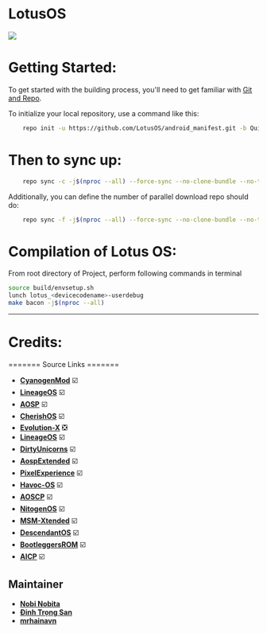 # LotusOS #

<img src="https://raw.githubusercontent.com/LotusOS/android_manifest/Quiche-WIP/IMG_20200212_001341_962.jpg"> 

Getting Started:
==============

To get started with the building process, you'll need to get familiar with [Git and Repo](http://source.android.com/source/using-repo.html).

To initialize your local repository, use a command like this:

```bash
    repo init -u https://github.com/LotusOS/android_manifest.git -b Quiche-WIP
```

Then to sync up:
================

```bash
    repo sync -c -j$(nproc --all) --force-sync --no-clone-bundle --no-tags
```

Additionally, you can define the number of parallel download repo should do:

```bash
    repo sync -f -j$(nproc --all) --force-sync --no-clone-bundle --no-tags
```

Compilation of Lotus OS:
====================

From root directory of Project, perform following commands in terminal


```bash
source build/envsetup.sh
lunch lotus_<devicecodename>-userdebug
make bacon -j$(nproc --all)
```
-----------------------------------------------------------------------------

 Credits:
=======
======= Source Links =======
 * [**CyanogenMod**](https://github.com/Cyanogenmod)            ☑️
 * [**LineageOS**](https://github.com/LineageOS)                ☑️
 * [**AOSP**](https://android.googlesource.com)                 ☑️
 * [**CherishOS**](https://github.com/CherishOS)                ☑️
 * [**Evolution-X**](https://github.com/Evolution-X)            ❎
 * [**LineageOS**](https://github.com/LineageOS)                ☑️
 * [**DirtyUnicorns**](https://github.com/dirtyunicorns)        ☑️
 * [**AospExtended**](https://github.com/AospExtended)          ☑️
 * [**PixelExperience**](https://github.com/PixelExperience)    ☑️
 * [**Havoc-OS**](https://github.com/Havoc-OS)                  ☑️
 * [**AOSCP**](https://github.com/AOSCP)                        ☑️
 * [**NitogenOS**](https://github.com/NitogenOS)                ☑️
 * [**MSM-Xtended**](https://github.com/MSM-Xtended)            ☑️
 * [**DescendantOS**](https://github.com/Descendant)            ☑️
 * [**BootleggersROM**](https://github.com/BootleggersROM)      ☑️
 * [**AICP**](https://github.com/AICP)                          ☑️
 
 ## Maintainer
 * [**Nobi Nobita**](https://t.me/polanobi)
 * [**Đinh Trọng San**](https://t.me/san2k)
 * [**mrhainavn**](https://t.me)
 
